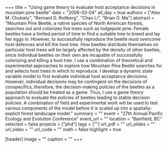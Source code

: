 +++
title = "Using game theory to evaluate host acceptance decisions in mountain pine beetle"
date = "2006-03-04"
all_day = true
authors = ["Alex M. Chubaty", "Bernard D. Roitberg", "Chao Li", "Brian O. Ma"]
abstract = "Mountain Pine Beetle, a native species of North American forests, searches out and colonizes live trees such as lodgepole pine. Female beetles have a limited period of time to find a suitable tree to breed and lay her eggs in. However, to successfully reproduce the beetle must overcome host defences and kill the host tree. How beetles distribute themselves on particular host trees will be largely affected by the density of other beetles, since individual beetles on their own are incapable of successfully colonizing and killing a host tree. I use a combination of theoretical and experimental approaches to explore how Mountain Pine Beetle searches for and selects host trees in which to reproduce. I develop a dynamic state variable model to first evaluate individual host acceptance decisions. However, individual decisions may be contingent on the decisions of conspecifics, therefore, the decision-making policies of the beetles as a population should be treated as a game. Thus, I use a game theory approach to evaluate the policies of beetles leading to stable decision policies. A combination of field and experimental work will be used to test various components of the model before it is scaled up into a spatially-explicit forest landscape model."
summary = ""
event = "27th Annual Pacific Ecology and Evolution Conference"
event_url = ""
location = "Bamfield, BC"
selected = false
projects = ["phd"]
tags = [""]
url_pdf = ""
url_slides = ""
url_video = ""
url_code = ""
math = false
highlight = true

[header]
image = ""
caption = ""
+++
